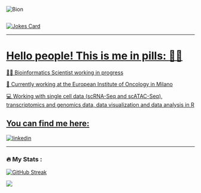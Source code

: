 ![Bion](https://user-images.githubusercontent.com/85672107/196054358-e2994dd1-87be-41da-a248-f50183739dd5.png#center)

<div id="badges", align="center">
  <a href="views counter">
    <img src="https://komarev.com/ghpvc/?username=emanuelavilla&style=flat-square&color=blue" alt=""/>
</div>
 
  
 ![Jokes Card](https://readme-jokes.vercel.app/api)


  ---
  
# Hello people! This is me in pills: :woman_technologist:

👩‍🔬 Bioinformatics Scientist working in progress

🔭 Currently working at the European Institute of Oncology in Milano

💻 Working with single cell data (scRNA-Seq and scATAC-Seq), transcriptomics and genomics data, data visualization and data analysis in R




## You can find me here:
[![linkedin](https://img.shields.io/badge/linkedin-0A66C2?style=for-the-badge&logo=linkedin&logoColor=white)](https://www.linkedin.com/in/villa-emanuela/)

---

### :fire: My Stats :
  [![GitHub Streak](http://github-readme-streak-stats.herokuapp.com?user=emanuelavilla&theme=dark&background=000000)](https://git.io/streak-stats)
  
  <img src="https://github-readme-stats.vercel.app/api/top-langs?username=emanuelavilla&layout=compact&theme=vision-friendly-dark"/>
